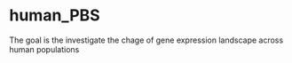 # human_PBS
The goal is the investigate the chage of gene expression landscape across human populations

